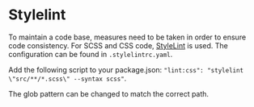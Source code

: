 # Stylelint
To maintain a code base, measures need to be taken in order to ensure code consistency. For SCSS and
CSS code, [StyleLint](https://www.npmjs.com/package/stylelint) is used. The configuration can be
found in `.stylelintrc.yaml`.

Add the following script to your package.json:
`"lint:css": "stylelint \"src/**/*.scss\" --syntax scss"`.

The glob pattern can be changed to match the correct path.
